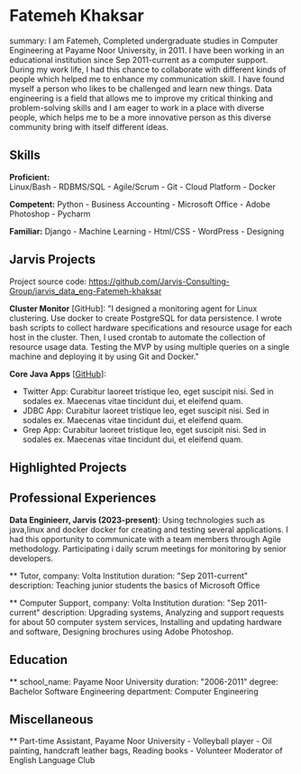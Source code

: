 # Fatemeh Khaksar 

summary: I am Fatemeh, Completed undergraduate studies in Computer Engineering at Payame Noor University, in 2011. I have been working in an educational institution since Sep 2011-current as a computer support. During my work life, I had this chance to collaborate with different kinds of people which helped me to enhance my communication skill. I have found myself a person who likes to be challenged and learn new things. Data engineering is a field that allows me to improve my critical thinking and problem-solving skills and I am eager to work in a place with diverse people, which helps me to be a more innovative person as this diverse community bring with itself different ideas.


## Skills

**Proficient:**  
      Linux/Bash
    - RDBMS/SQL
    - Agile/Scrum
    - Git
    - Cloud Platform
    - Docker


**Competent:** 
      Python
    - Business Accounting
    - Microsoft Office
    - Adobe Photoshop
    - Pycharm

**Familiar:** 
      Django
    - Machine Learning
    - Html/CSS
    - WordPress
    - Designing
    

## Jarvis Projects

Project source code: https://github.com/Jarvis-Consulting-Group/jarvis_data_eng-Fatemeh-khaksar


**Cluster Monitor** [GitHub]: 
"I designed a monitoring agent for Linux clustering. Use docker to create PostgreSQL for data persistence. I wrote bash scripts to collect hardware specifications and resource usage for each host in the cluster. Then, I used crontab to automate the collection of resource usage data. Testing the MVP by using multiple queries on a single machine and deploying it by using Git and Docker."



**Core Java Apps** [[GitHub](https://github.com/jarviscanada/jarvis_data_eng_demo/tree/master/core_java)]:
      
  - Twitter App: Curabitur laoreet tristique leo, eget suscipit nisi. Sed in sodales ex. Maecenas vitae tincidunt dui, et eleifend quam.
  - JDBC App: Curabitur laoreet tristique leo, eget suscipit nisi. Sed in sodales ex. Maecenas vitae tincidunt dui, et eleifend quam.
  - Grep App: Curabitur laoreet tristique leo, eget suscipit nisi. Sed in sodales ex. Maecenas vitae tincidunt dui, et eleifend quam.
  




## Highlighted Projects



## Professional Experiences

**Data Enginieerr, Jarvis (2023-present)**: Using technologies such as java,linux and docker docker for creating and testing several applications. I had this opportunity to communicate with a team members through Agile methodology. Participating i daily scrum meetings for monitoring by senior developers.


** Tutor,  company: Volta Institution
    duration: "Sep 2011-current"
    description: Teaching junior students the basics of Microsoft Office
    
    
** Computer Support, company: Volta Institution
    duration: "Sep 2011-current"
    description:  Upgrading systems, Analyzing and support requests for about 50 computer system services, Installing and updating hardware and software, Designing    brochures using Adobe Photoshop.



## Education
**   school_name: Payame Noor University
    duration: "2006-2011"
    degree: Bachelor Software Engineering
    department: Computer Engineering
    


## Miscellaneous
**   Part-time Assistant, Payame Noor University
    - Volleyball player
    - Oil painting, handcraft leather bags, Reading books
    - Volunteer Moderator of English Language Club

